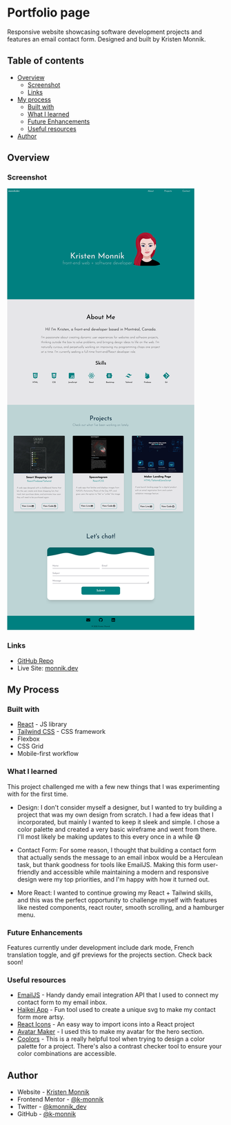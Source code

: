 # Portfolio page

Responsive website showcasing software development projects and features an email contact form. Designed and built by Kristen Monnik.


## Table of contents

- [Overview](#overview)
  - [Screenshot](#screenshot)
  - [Links](#links)
- [My process](#my-process)
  - [Built with](#built-with)
  - [What I learned](#what-i-learned)
  - [Future Enhancements](#future-enhancements)
  - [Useful resources](#useful-resources)
- [Author](#author)


## Overview

### Screenshot

![](src/assets/portfolio-img-new.png)


### Links

-  [GitHub Repo](https://github.com/k-monnik/react-portfolio)
-  Live Site: [monnik.dev](https://monnik.dev)


## My Process

### Built with

- [React](https://reactjs.org/) - JS library
- [Tailwind CSS](https://tailwindcss.com) - CSS framework
- Flexbox
- CSS Grid
- Mobile-first workflow



### What I learned

This project challenged me with a few new things that I was experimenting with for the first time.

- Design: I don't consider myself a designer, but I wanted to try building a project that was my own design from scratch. I had a few ideas that I incorporated, but mainly I wanted to keep it sleek and simple. I chose a color palette and created a very basic wireframe and went from there. I'll most likely be making updates to this every once in a while :sweat_smile:

- Contact Form: For some reason, I thought that building a contact form that actually sends the message to an email inbox would be a Herculean task, but thank goodness for tools like EmailJS. Making this form user-friendly and accessible while maintaining a modern and responsive design were my top priorities, and I'm happy with how it turned out.

- More React: I wanted to continue growing my React + Tailwind skills, and this was the perfect opportunity to challenge myself with features like nested components, react router, smooth scrolling, and a hamburger menu.


### Future Enhancements

Features currently under development include dark mode, French translation toggle, and gif previews for the projects section. Check back soon!



### Useful resources

- [EmailJS](https://www.emailjs.com/) - Handy dandy email integration API that I used to connect my contact form to my email inbox.
- [Haikei App](https://haikei.app/) - Fun tool used to create a unique svg to make my contact form more artsy.
- [React Icons](https://react-icons.github.io/react-icons/) - An easy way to import icons into a React project
- [Avatar Maker](https://avatarmaker.com/) - I used this to make my avatar for the hero section.
- [Coolors](https://coolors.co/) - This is a really helpful tool when trying to design a color palette for a project. There's also a contrast checker tool to ensure your color combinations are accessible.

## Author

- Website - [Kristen Monnik](https://www.monnik.dev)
- Frontend Mentor - [@k-monnik](https://www.frontendmentor.io/profile/k-monnik)
- Twitter - [@kmonnik_dev](https://twitter.com/kmonnik_dev)
- GitHub - [@k-monnik](https://github.com/k-monnik)


